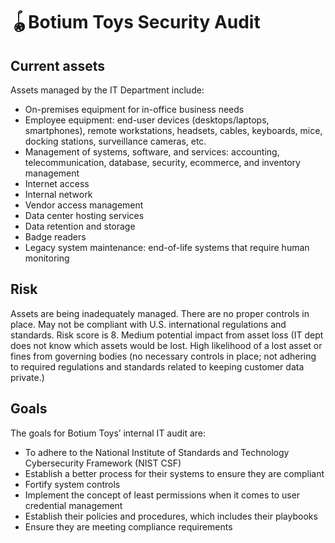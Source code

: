 <h1>🪀Botium Toys Security Audit</h1>

<h2>Current assets</h2>
<p>Assets managed by the IT Department include:</p>
<ul>
  <li>On-premises equipment for in-office business needs </li>
  <li>Employee equipment: end-user devices (desktops/laptops, smartphones), remote workstations, headsets, cables, keyboards, mice, docking stations, surveillance cameras, etc.</li>
  <li>Management of systems, software, and services: accounting, telecommunication, database, security, ecommerce, and inventory management</li>
  <li>Internet access</li>
  <li>Internal network</li>
  <li>Vendor access management</li>
  <li>Data center hosting services</li>
  <li>Data retention and storage</li>
  <li>Badge readers</li>
  <li>Legacy system maintenance: end-of-life systems that require human monitoring</li>
</ul>

<h2>Risk</h2>
<p>Assets are being inadequately managed. There are no proper controls in place. May not be compliant with U.S. international regulations and standards. Risk score is 8. Medium potential impact from asset loss (IT dept does not know which assets would be lost. High likelihood of a lost asset or fines from governing bodies (no necessary controls in place; not adhering to required regulations and standards related to keeping customer data private.)</p> 

<h2>Goals</h2>
<p>The goals for Botium Toys’ internal IT audit are:</p>
<ul>
  <li>To adhere to the National Institute of Standards and Technology Cybersecurity Framework (NIST CSF) 
</li>
  <li>Establish a better process for their systems to ensure they are compliant</li>
  <li>Fortify system controls</li>
  <li>Implement the concept of least permissions when it comes to user credential management</li>
  <li>Establish their policies and procedures, which includes their playbooks</li>
  <li>Ensure they are meeting compliance requirements</li>
</ul>
